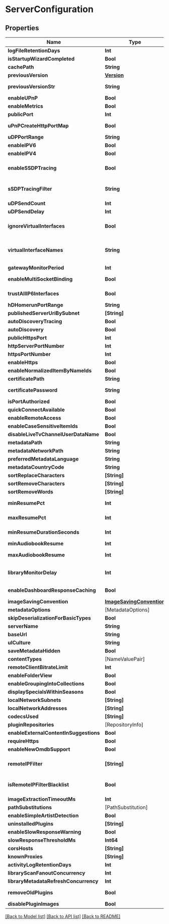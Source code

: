 # ServerConfiguration

## Properties
Name | Type | Description | Notes
------------ | ------------- | ------------- | -------------
**logFileRetentionDays** | **Int** | Gets or sets the number of days we should retain log files. | [optional] 
**isStartupWizardCompleted** | **Bool** | Gets or sets a value indicating whether this instance is first run. | [optional] 
**cachePath** | **String** | Gets or sets the cache path. | [optional] 
**previousVersion** | [**Version**](Version.md) |  | [optional] 
**previousVersionStr** | **String** | Gets or sets the stringified PreviousVersion to be stored/loaded,  because System.Version itself isn&#39;t xml-serializable. | [optional] 
**enableUPnP** | **Bool** | Gets or sets a value indicating whether to enable automatic port forwarding. | [optional] 
**enableMetrics** | **Bool** | Gets or sets a value indicating whether to enable prometheus metrics exporting. | [optional] 
**publicPort** | **Int** | Gets or sets the public mapped port. | [optional] 
**uPnPCreateHttpPortMap** | **Bool** | Gets or sets a value indicating whether the http port should be mapped as part of UPnP automatic port forwarding. | [optional] 
**uDPPortRange** | **String** | Gets or sets client udp port range. | [optional] 
**enableIPV6** | **Bool** | Gets or sets a value indicating whether IPV6 capability is enabled. | [optional] 
**enableIPV4** | **Bool** | Gets or sets a value indicating whether IPV4 capability is enabled. | [optional] 
**enableSSDPTracing** | **Bool** | Gets or sets a value indicating whether detailed ssdp logs are sent to the console/log.  \&quot;Emby.Dlna\&quot;: \&quot;Debug\&quot; must be set in logging.default.json for this property to work. | [optional] 
**sSDPTracingFilter** | **String** | Gets or sets a value indicating whether an IP address is to be used to filter the detailed ssdp logs that are being sent to the console/log.  If the setting \&quot;Emby.Dlna\&quot;: \&quot;Debug\&quot; msut be set in logging.default.json for this property to work. | [optional] 
**uDPSendCount** | **Int** | Gets or sets the number of times SSDP UDP messages are sent. | [optional] 
**uDPSendDelay** | **Int** | Gets or sets the delay between each groups of SSDP messages (in ms). | [optional] 
**ignoreVirtualInterfaces** | **Bool** | Gets or sets a value indicating whether address names that match MediaBrowser.Model.Configuration.ServerConfiguration.VirtualInterfaceNames should be Ignore for the purposes of binding. | [optional] 
**virtualInterfaceNames** | **String** | Gets or sets a value indicating the interfaces that should be ignored. The list can be comma separated. &lt;seealso cref&#x3D;\&quot;P:MediaBrowser.Model.Configuration.ServerConfiguration.IgnoreVirtualInterfaces\&quot; /&gt;. | [optional] 
**gatewayMonitorPeriod** | **Int** | Gets or sets the time (in seconds) between the pings of SSDP gateway monitor. | [optional] 
**enableMultiSocketBinding** | **Bool** | Gets a value indicating whether multi-socket binding is available. | [optional] [readonly] 
**trustAllIP6Interfaces** | **Bool** | Gets or sets a value indicating whether all IPv6 interfaces should be treated as on the internal network.  Depending on the address range implemented ULA ranges might not be used. | [optional] 
**hDHomerunPortRange** | **String** | Gets or sets the ports that HDHomerun uses. | [optional] 
**publishedServerUriBySubnet** | **[String]** | Gets or sets PublishedServerUri to advertise for specific subnets. | [optional] 
**autoDiscoveryTracing** | **Bool** | Gets or sets a value indicating whether Autodiscovery tracing is enabled. | [optional] 
**autoDiscovery** | **Bool** | Gets or sets a value indicating whether Autodiscovery is enabled. | [optional] 
**publicHttpsPort** | **Int** | Gets or sets the public HTTPS port. | [optional] 
**httpServerPortNumber** | **Int** | Gets or sets the HTTP server port number. | [optional] 
**httpsPortNumber** | **Int** | Gets or sets the HTTPS server port number. | [optional] 
**enableHttps** | **Bool** | Gets or sets a value indicating whether to use HTTPS. | [optional] 
**enableNormalizedItemByNameIds** | **Bool** |  | [optional] 
**certificatePath** | **String** | Gets or sets the filesystem path of an X.509 certificate to use for SSL. | [optional] 
**certificatePassword** | **String** | Gets or sets the password required to access the X.509 certificate data in the file specified by MediaBrowser.Model.Configuration.ServerConfiguration.CertificatePath. | [optional] 
**isPortAuthorized** | **Bool** | Gets or sets a value indicating whether this instance is port authorized. | [optional] 
**quickConnectAvailable** | **Bool** | Gets or sets a value indicating whether quick connect is available for use on this server. | [optional] 
**enableRemoteAccess** | **Bool** | Gets or sets a value indicating whether access outside of the LAN is permitted. | [optional] 
**enableCaseSensitiveItemIds** | **Bool** | Gets or sets a value indicating whether [enable case sensitive item ids]. | [optional] 
**disableLiveTvChannelUserDataName** | **Bool** |  | [optional] 
**metadataPath** | **String** | Gets or sets the metadata path. | [optional] 
**metadataNetworkPath** | **String** |  | [optional] 
**preferredMetadataLanguage** | **String** | Gets or sets the preferred metadata language. | [optional] 
**metadataCountryCode** | **String** | Gets or sets the metadata country code. | [optional] 
**sortReplaceCharacters** | **[String]** | Gets or sets characters to be replaced with a &#39; &#39; in strings to create a sort name. | [optional] 
**sortRemoveCharacters** | **[String]** | Gets or sets characters to be removed from strings to create a sort name. | [optional] 
**sortRemoveWords** | **[String]** | Gets or sets words to be removed from strings to create a sort name. | [optional] 
**minResumePct** | **Int** | Gets or sets the minimum percentage of an item that must be played in order for playstate to be updated. | [optional] 
**maxResumePct** | **Int** | Gets or sets the maximum percentage of an item that can be played while still saving playstate. If this percentage is crossed playstate will be reset to the beginning and the item will be marked watched. | [optional] 
**minResumeDurationSeconds** | **Int** | Gets or sets the minimum duration that an item must have in order to be eligible for playstate updates.. | [optional] 
**minAudiobookResume** | **Int** | Gets or sets the minimum minutes of a book that must be played in order for playstate to be updated. | [optional] 
**maxAudiobookResume** | **Int** | Gets or sets the remaining minutes of a book that can be played while still saving playstate. If this percentage is crossed playstate will be reset to the beginning and the item will be marked watched. | [optional] 
**libraryMonitorDelay** | **Int** | Gets or sets the delay in seconds that we will wait after a file system change to try and discover what has been added/removed  Some delay is necessary with some items because their creation is not atomic.  It involves the creation of several  different directories and files. | [optional] 
**enableDashboardResponseCaching** | **Bool** | Gets or sets a value indicating whether [enable dashboard response caching].  Allows potential contributors without visual studio to modify production dashboard code and test changes. | [optional] 
**imageSavingConvention** | [**ImageSavingConvention**](ImageSavingConvention.md) |  | [optional] 
**metadataOptions** | [MetadataOptions] |  | [optional] 
**skipDeserializationForBasicTypes** | **Bool** |  | [optional] 
**serverName** | **String** |  | [optional] 
**baseUrl** | **String** |  | [optional] 
**uICulture** | **String** |  | [optional] 
**saveMetadataHidden** | **Bool** |  | [optional] 
**contentTypes** | [NameValuePair] |  | [optional] 
**remoteClientBitrateLimit** | **Int** |  | [optional] 
**enableFolderView** | **Bool** |  | [optional] 
**enableGroupingIntoCollections** | **Bool** |  | [optional] 
**displaySpecialsWithinSeasons** | **Bool** |  | [optional] 
**localNetworkSubnets** | **[String]** | Gets or sets the subnets that are deemed to make up the LAN. | [optional] 
**localNetworkAddresses** | **[String]** | Gets or sets the interface addresses which Jellyfin will bind to. If empty, all interfaces will be used. | [optional] 
**codecsUsed** | **[String]** |  | [optional] 
**pluginRepositories** | [RepositoryInfo] |  | [optional] 
**enableExternalContentInSuggestions** | **Bool** |  | [optional] 
**requireHttps** | **Bool** | Gets or sets a value indicating whether the server should force connections over HTTPS. | [optional] 
**enableNewOmdbSupport** | **Bool** |  | [optional] 
**remoteIPFilter** | **[String]** | Gets or sets the filter for remote IP connectivity. Used in conjuntion with &lt;seealso cref&#x3D;\&quot;P:MediaBrowser.Model.Configuration.ServerConfiguration.IsRemoteIPFilterBlacklist\&quot; /&gt;. | [optional] 
**isRemoteIPFilterBlacklist** | **Bool** | Gets or sets a value indicating whether &lt;seealso cref&#x3D;\&quot;P:MediaBrowser.Model.Configuration.ServerConfiguration.RemoteIPFilter\&quot; /&gt; contains a blacklist or a whitelist. Default is a whitelist. | [optional] 
**imageExtractionTimeoutMs** | **Int** |  | [optional] 
**pathSubstitutions** | [PathSubstitution] |  | [optional] 
**enableSimpleArtistDetection** | **Bool** |  | [optional] 
**uninstalledPlugins** | **[String]** |  | [optional] 
**enableSlowResponseWarning** | **Bool** | Gets or sets a value indicating whether slow server responses should be logged as a warning. | [optional] 
**slowResponseThresholdMs** | **Int64** | Gets or sets the threshold for the slow response time warning in ms. | [optional] 
**corsHosts** | **[String]** | Gets or sets the cors hosts. | [optional] 
**knownProxies** | **[String]** | Gets or sets the known proxies. | [optional] 
**activityLogRetentionDays** | **Int** | Gets or sets the number of days we should retain activity logs. | [optional] 
**libraryScanFanoutConcurrency** | **Int** | Gets or sets the how the library scan fans out. | [optional] 
**libraryMetadataRefreshConcurrency** | **Int** | Gets or sets the how many metadata refreshes can run concurrently. | [optional] 
**removeOldPlugins** | **Bool** | Gets or sets a value indicating whether older plugins should automatically be deleted from the plugin folder. | [optional] 
**disablePluginImages** | **Bool** | Gets or sets a value indicating whether plugin image should be disabled. | [optional] 

[[Back to Model list]](../README.md#documentation-for-models) [[Back to API list]](../README.md#documentation-for-api-endpoints) [[Back to README]](../README.md)


